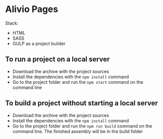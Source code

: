 # Alivio Pages

Stack:
- HTML
- SASS
- GULP as a project builder

## To run a project on a local server
- Download the archive with the project sources
- Install the dependencies with the `npm install` command
- Go to the project folder and run the `npm start` command on the command line

## To build a project without starting a local server
- Download the archive with the project sources
- Install the dependencies with the `npm install` command
- Go to the project folder and run the `npm run build` command on the command line. The finished assembly will be in the build folder
